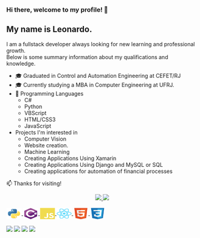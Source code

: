 ### Hi there, welcome to my profile! 👋

My name is Leonardo. 
-----------------------------------
I am a fullstack developer always looking for new learning and professional growth. <br>
Below is some summary information about my qualifications and knowledge.

<div>
  <ul>
    <li> 🎓 Graduated in Control and Automation Engineering at CEFET/RJ </li>
    <li> 🎓  Currently studying a MBA in Computer Engineering at UFRJ. </li>
     <li> 🎯 Programming Languages 
       <ul>        
         <li>  C# </li>
         <li>  Python </li>
         <li>  VBScript </li>
         <li>  HTML/CSS3 </li>
        <li>  JavaScript </li>    
      </ul>
    </li>
    <li> Projects I'm interested in 
      <ul>        
         <li>  Computer Vision </li>
         <li>  Website creation. </li>  
         <li>  Machine Learning </li>
         <li>  Creating Applications Using Xamarin </li>        
         <li>  Creating Applications Using Django and MySQL or SQL</li>                 
        <li>  Creating applications for automation of financial processes </li>
      </ul>
    </li>
</div>
  
📫 Thanks for visiting!


<div align="center">
  <a href="https://github.com/Antunes1993">
  <img height="180em" src="https://github-readme-stats.vercel.app/api?username=antunes1993&show_icons=true&theme=dark&include_all_commits=true&count_private=true"/>
  <img height="180em" src="https://github-readme-stats.vercel.app/api/top-langs/?username=Antunes1993&layout=compact&langs_count=7&theme=dark"/>
</div>

<div style="display: inline_block"><br>
  <img align="center" alt="Leo-Python" height="30" width="40" src="https://raw.githubusercontent.com/devicons/devicon/master/icons/python/python-original.svg">
  <img align="center" alt="Leo-Csharp" height="30" width="40" src="https://raw.githubusercontent.com/devicons/devicon/master/icons/csharp/csharp-original.svg">
  <img align="center" alt="Leo-Js" height="30" width="40" src="https://raw.githubusercontent.com/devicons/devicon/master/icons/javascript/javascript-plain.svg">
  <img align="center" alt="Leo-React" height="30" width="40" src="https://raw.githubusercontent.com/devicons/devicon/master/icons/react/react-original.svg">
  <img align="center" alt="Leo-HTML" height="30" width="40" src="https://raw.githubusercontent.com/devicons/devicon/master/icons/html5/html5-original.svg">
  <img align="center" alt="Leo-CSS" height="30" width="40" src="https://raw.githubusercontent.com/devicons/devicon/master/icons/css3/css3-original.svg">  
</div>
<br>
    
 
<div> 
  <a href="https://instagram.com/leonardo.antunes.54" target="_blank"><img src="https://img.shields.io/badge/-Instagram-%23E4405F?style=for-the-badge&logo=instagram&logoColor=white" target="_blank"></a>
  <a href = "mailto:antunesleonardo12@gmail.com"><img src="https://img.shields.io/badge/-Gmail-%23333?style=for-the-badge&logo=gmail&logoColor=white" target="_blank"></a>
  <a href="https://www.linkedin.com/in/leonardo-antunes-dos-santos-b37372a7" target="_blank"><img src="https://img.shields.io/badge/-LinkedIn-%230077B5?style=for-the-badge&logo=linkedin&logoColor=white" target="_blank"></a>  
   <a href="https://api.whatsapp.com/send?phone=21997007066" target="_blank"><img src="https://img.shields.io/badge/WhatsApp-25D366?style=for-the-badge&logo=whatsapp&logoColor=white" target="_blank"></a>   
</div>
  

